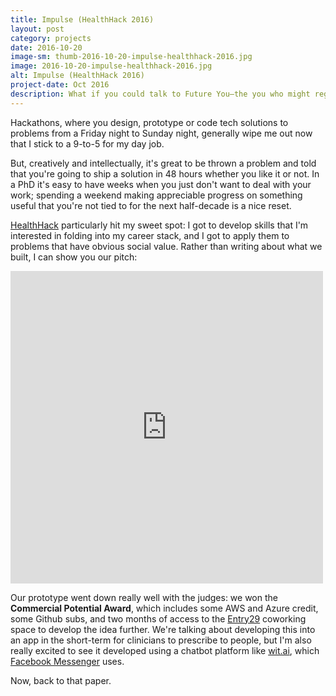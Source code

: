 ```yaml
---
title: Impulse (HealthHack 2016)
layout: post
category: projects
date: 2016-10-20
image-sm: thumb-2016-10-20-impulse-healthhack-2016.jpg
image: 2016-10-20-impulse-healthhack-2016.jpg
alt: Impulse (HealthHack 2016)
project-date: Oct 2016
description: What if you could talk to Future You—the you who might regret the decisions you make?
---
```

Hackathons, where you design, prototype or code tech solutions to problems from a Friday night to Sunday night, generally wipe me out now that I stick to a 9-to-5 for my day job.

But, creatively and intellectually, it's great to be thrown a problem and told that you're going to ship a solution in 48 hours whether you like it or not. In a PhD it's easy to have weeks when you just don't want to deal with your work; spending a weekend making appreciable progress on something useful that you're not tied to for the next half-decade is a nice reset. 

[HealthHack](healthhack.com.au) particularly hit my sweet spot: I got to develop skills that I'm interested in folding into my career stack, and I got to apply them to problems that have obvious social value. Rather than writing about what we built, I can show you our pitch:

<iframe style="margin-left: auto; margin-right: auto;" src="https://www.facebook.com/plugins/video.php?href=https%3A%2F%2Fwww.facebook.com%2Fhealthhackcbr%2Fvideos%2F1802345186650778%2F&width=500&show_text=false&appId=1583566641860122&height=500" width="500" height="500" style="border:none;overflow:hidden" scrolling="no" frameborder="0" allowTransparency="true"></iframe>

Our prototype went down really well with the judges: we won the **Commercial Potential Award**, which includes some AWS and Azure credit, some Github subs, and two months of access to the [Entry29](http://entry29.org.au/) coworking space to develop the idea further. We're talking about developing this into an app in the short-term for clinicians to prescribe to people, but I'm also really excited to see it developed using a chatbot platform like [wit.ai](https://wit.ai/rensa), which [Facebook Messenger](http://messenger.com/platform) uses.

Now, back to that paper.
